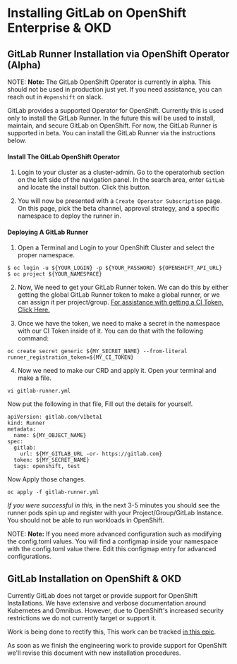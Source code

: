 # Installing GitLab on OpenShift Enterprise & OKD

## GitLab Runner Installation via OpenShift Operator (Alpha)
NOTE: **Note:** The GitLab OpenShift Operator is currently in 
alpha. This should not be used in production just yet. If you
need assistance, you can reach out in `#openshift` on slack.

GitLab provides a supported Operator for OpenShift. Currently this is used only to install the GitLab Runner. In the future this will be used to install, maintain, and secure GitLab on OpenShift. For now, the GitLab Runner is supported in beta. You can install the GitLab Runner via the instructions below.

#### Install The GitLab OpenShift Operator

1. Login to your cluster as a cluster-admin. Go to the operatorhub section on the left side of the navigation panel. In the search area, enter `GitLab` and locate the install button. Click this button.

2. You will now be presented with a `Create Operator Subscription` page. On this page, pick the beta channel, approval strategy, and a specific namespace to deploy the runner in.

#### Deploying A GitLab Runner

1. Open a Terminal and Login to your OpenShift Cluster and select the proper namespace.
```
$ oc login -u ${YOUR_LOGIN} -p ${YOUR_PASSWORD} ${OPENSHIFT_API_URL}
$ oc project ${YOUR_NAMESPACE}
```

2. Now, We need to get your GitLab Runner token. We can do this by either getting the global GitLab Runner token to make a global runner, or we can assign it per project/group. [For assistance with getting a CI Token, Click Here.](https://docs.gitlab.com/ee/ci/runners/)

3. Once we have the token, we need to make a secret in the namespace with our CI Token inside of it. You can do that with the following command:
```
oc create secret generic ${MY_SECRET_NAME} --from-literal runner_registration_token=${MY_CI_TOKEN}
```

4. Now we need to make our CRD and apply it. Open your terminal and make a file.
```
vi gitlab-runner.yml
```

Now put the following in that file, Fill out the details for yourself.
```
apiVersion: gitlab.com/v1beta1
kind: Runner
metadata:
  name: ${MY_OBJECT_NAME}
spec:
  gitlab:
    url: ${MY_GITLAB_URL -or- https://gitlab.com}
  token: ${MY_SECRET_NAME}
  tags: openshift, test
```

Now Apply those changes.
```
oc apply -f gitlab-runner.yml
```

*If you were successful in this,* in the next 3-5 minutes you should see the runner pods spin up and register with your Project/Group/GitLab Instance. You should not be able to run workloads in OpenShift.


NOTE: **Note:** If you need more advanced configuration such
as modifying the config.toml values. You will find a configmap
inside your namespace with the config.toml value there. Edit
this configmap entry for advanced configurations.

## GitLab Installation on OpenShift & OKD

Currently GitLab does not target or provide support for OpenShift Installations. We have extensive and verbose documentation around Kubernetes and Omnibus. However, due to OpenShift's increased security restrictions we do not currently target or support it.

Work is being done to rectify this, This work can be tracked [in this epic](https://gitlab.com/groups/gitlab-org/-/epics/2068).

As soon as we finish the engineering work to provide support for OpenShift we'll revise this document with new installation procedures.
